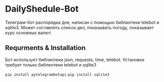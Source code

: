 # DailyShedule-Bot
Телеграм-бот распорядка дня, написан с помощью библиотеки telebot и sqlite3. Может составлять список дел, показывать погоду, показывает курс основных валют.

## Requrments & Installation
Бот использует библиотеки json, requests, time, telebot. Установки требует только библеотеки telebot и sqlite3

`pip install pytelegrambotapi`
`pip install sqlite3`
